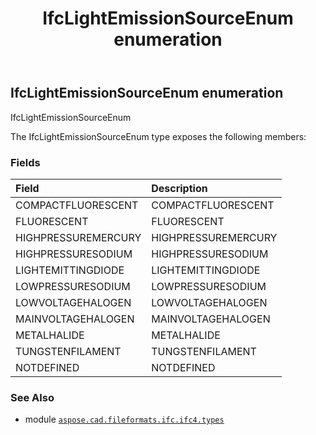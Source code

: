 ﻿---
title: IfcLightEmissionSourceEnum enumeration
second_title: Aspose.CAD for Python via .NET API References
description: 
type: docs
weight: 2990
url: /python-net/aspose.cad.fileformats.ifc.ifc4.types/ifclightemissionsourceenum/
is_root: false
---

## IfcLightEmissionSourceEnum enumeration

IfcLightEmissionSourceEnum



The IfcLightEmissionSourceEnum type exposes the following members:

### Fields
| Field | Description |
| :- | :- |
| COMPACTFLUORESCENT | COMPACTFLUORESCENT |
| FLUORESCENT | FLUORESCENT |
| HIGHPRESSUREMERCURY | HIGHPRESSUREMERCURY |
| HIGHPRESSURESODIUM | HIGHPRESSURESODIUM |
| LIGHTEMITTINGDIODE | LIGHTEMITTINGDIODE |
| LOWPRESSURESODIUM | LOWPRESSURESODIUM |
| LOWVOLTAGEHALOGEN | LOWVOLTAGEHALOGEN |
| MAINVOLTAGEHALOGEN | MAINVOLTAGEHALOGEN |
| METALHALIDE | METALHALIDE |
| TUNGSTENFILAMENT | TUNGSTENFILAMENT |
| NOTDEFINED | NOTDEFINED |



### See Also
* module [`aspose.cad.fileformats.ifc.ifc4.types`](..)
